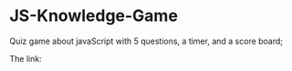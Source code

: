 # JS-Knowledge-Game

Quiz game about javaScript with 5 questions, a timer, and a score board;

The link:  